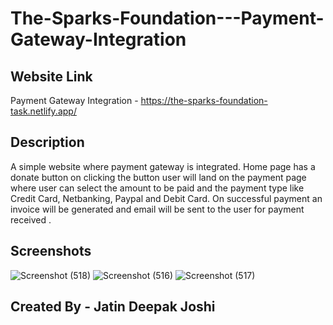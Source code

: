# The-Sparks-Foundation---Payment-Gateway-Integration

## Website Link
Payment Gateway Integration - https://the-sparks-foundation-task.netlify.app/

## Description
A simple website where payment gateway is integrated. Home page has a donate button on clicking the button user will land on the payment page where user can select the amount to be paid and the payment type like Credit Card, Netbanking, Paypal and Debit Card. On successful payment an invoice will be generated and email will be sent to the user for payment received .

## Screenshots

![Screenshot (518)](https://github.com/Jatinjoshi7/The-Sparks-Foundation---Payment-Gateway-Integration/assets/98483605/2e916ab7-d27f-46ba-8fb6-d55f1fdc9a7b)
![Screenshot (516)](https://github.com/Jatinjoshi7/The-Sparks-Foundation---Payment-Gateway-Integration/assets/98483605/fbc63b78-8830-42c8-b2af-cf6f3902d86d)
![Screenshot (517)](https://github.com/Jatinjoshi7/The-Sparks-Foundation---Payment-Gateway-Integration/assets/98483605/385eed2f-0544-4a88-9b91-2e2d5bc73953)

## Created By - Jatin Deepak Joshi
